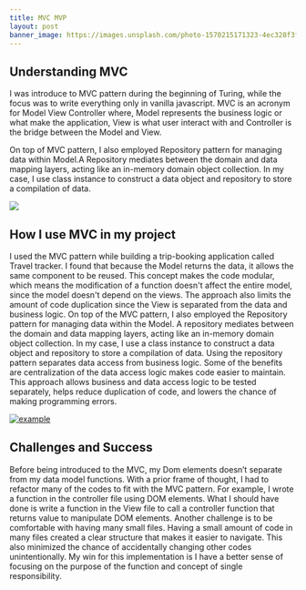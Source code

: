 ```yaml
---
title: MVC MVP
layout: post
banner_image: https://images.unsplash.com/photo-1570215171323-4ec328f3f5fa?ixlib=rb-4.0.3&ixid=MnwxMjA3fDB8MHxwaG90by1wYWdlfHx8fGVufDB8fHx8&auto=format&fit=crop&w=1770&q=80
---
```


## Understanding MVC

I was introduce to MVC pattern during the beginning of Turing, while the focus was to write everything only in vanilla javascript. MVC is an acronym for Model View Controller where, Model represents the business logic or what make the application, View is what user interact with and Controller is the bridge between the Model and View.

On top of MVC pattern, I also employed Repository pattern for managing data within Model.A Repository mediates between the domain and data mapping layers, acting like an in-memory domain object collection. In my case, I use class instance to construct a data object and repository to store a compilation of data.

[![](https://mermaid.ink/img/pako:eNpFjL0KwzAMhF_FaE5ewJQObddO_Zm0CFtpArZcFJlQQt69Dh26HN9xx7dCKJHBw5DKEkZSc_cTymNmdX1_dM-JF5Q93WHv5yKmJSVWlD__tmszJRToILNmmmLTrijOIdjImRF8w8gD1WQIKFu7UrVy-0gAb1q5g_qOZHyZ6KWUwQ-UZt6-QP04nA?type=png)](https://mermaid.live/edit#pako:eNpFjL0KwzAMhF_FaE5ewJQObddO_Zm0CFtpArZcFJlQQt69Dh26HN9xx7dCKJHBw5DKEkZSc_cTymNmdX1_dM-JF5Q93WHv5yKmJSVWlD__tmszJRToILNmmmLTrijOIdjImRF8w8gD1WQIKFu7UrVy-0gAb1q5g_qOZHyZ6KWUwQ-UZt6-QP04nA)

## How I use MVC in my project

I used the MVC pattern while building a trip-booking application called Travel tracker. I found that because the Model returns the data, it allows the same component to be reused. This concept makes the code modular, which means the modification of a function doesn't affect the entire model, since the model doesn't depend on the views. The approach also limits the amount of code duplication since the View is separated from the data and business logic.
On top of the MVC pattern, I also employed the Repository pattern for managing data within the Model. A repository mediates between the domain and data mapping layers, acting like an in-memory domain object collection. In my case, I use a class instance to construct a data object and repository to store a compilation of data.
Using the repository pattern separates data access from business logic. Some of the benefits are centralization of the data access logic makes code easier to maintain. This approach allows business and data access logic to be tested separately, helps reduce duplication of code, and lowers the chance of making programming errors.

[![example](https://mermaid.ink/img/pako:eNplUUFOwzAQ_Iq1J5BaHhBVSEAvHJAQrTjtxThbYuTYkb2mQlX_ju3ESRAnz45ndkb2BZRrCRo4GXdWnfQsjo9o3zWdbxDyIRCtCMrrge--AsKt2G239-LJWfbOGPJJtwxFreZxdKBdCYr74fX5P_mSmhi0IX58ejl0dT6m6PBGg0tBGYuMSw7Xm6lYXpIVK8_EyW8am1YolJEhlC2Vql3_evcUWE_pBS_x81V1zsTitJK1s9U7TqvsFVuXkG1hAz35Xuo2fcwlyQQCd9QTQpNgSycZDSOgvSapjOwOP1ZBwz7SBuLQSqa9lukV-5G8_gL6Takk?type=png)](https://mermaid.live/edit#pako:eNplUUFOwzAQ_Iq1J5BaHhBVSEAvHJAQrTjtxThbYuTYkb2mQlX_ju3ESRAnz45ndkb2BZRrCRo4GXdWnfQsjo9o3zWdbxDyIRCtCMrrge--AsKt2G239-LJWfbOGPJJtwxFreZxdKBdCYr74fX5P_mSmhi0IX58ejl0dT6m6PBGg0tBGYuMSw7Xm6lYXpIVK8_EyW8am1YolJEhlC2Vql3_evcUWE_pBS_x81V1zsTitJK1s9U7TqvsFVuXkG1hAz35Xuo2fcwlyQQCd9QTQpNgSycZDSOgvSapjOwOP1ZBwz7SBuLQSqa9lukV-5G8_gL6Takk)

## Challenges and Success

Before being introduced to the MVC, my Dom elements doesn’t separate from my data model functions. With a prior frame of thought, I had to refactor many of the codes to fit with the MVC pattern. For example, I wrote a function in the controller file using DOM elements. What I should have done is write a function in the View file to call a controller function that returns value to manipulate DOM elements.
Another challenge is to be comfortable with having many small files. Having a small amount of code in many files created a clear structure that makes it easier to navigate. This also minimized the chance of accidentally changing other codes unintentionally.
My win for this implementation is I have a better sense of focusing on the purpose of the function and concept of single responsibility.
